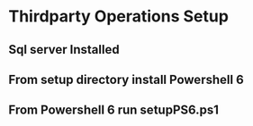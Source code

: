 # Thirdparty Operations Setup

## Sql server Installed

## From setup directory install Powershell 6

## From Powershell 6 run setupPS6.ps1
